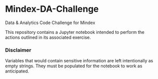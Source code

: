 # Mindex-DA-Challenge
Data &amp; Analytics Code Challenge for Mindex

This repository contains a Jupyter notebook intended to perform the actions outlined in its associated exercise.

### Disclaimer
Variables that would contain sensitive information are left intentionally as empty strings. They must be populated for the notebook to work as anticipated.
